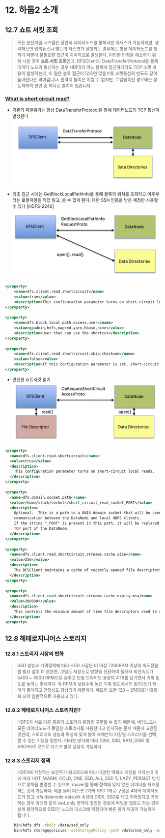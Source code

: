 # 12. 하둡2 소개

## 12.7 쇼트 서킷 조회
> 모든 분산파일 시스템은 당연히 데이터노드를 통해서만 액세스가 가능하지만, 생각해보면 맵리듀스나 별도의 타스크가 실행되는 경우에도 항상 데이터노드를 통하기 때문에 불필요한 접근이 지속적으로 발생한다. 이러한 단점을 해소하기 위해 나온 것이 **쇼트 서킷 조회**인데, DFSClient가 DataTransferProtocol을 통해 데이터 노드와 통신하는 경우 HDFS의 어느 블록에 접근하더라도 TCP 소켓 비용이 발생하는데, 이 말은 블록 접근이 많으면 많을수록 소켓통신의 빈도도 같이 높아진다는 의미입니다. 원격지 블록은 어쩔 수 없지만, 로컬블록인 경우에는 성능저하의 원인 중 하나로 알려져 있습니다.

### [What is short circuit read?](http://www.openkb.info/2014/06/what-is-short-circuit-local-reads.html)
* 기존의 파일읽기는 항상 DataTransferProtocol을 통해 데이터노드의 TCP 통신이 발생한다
![short-circuit-read-1.png](images/short-circuit-read-1.png)

* 최초 접근 시에는 GetBlockLocalPathInfo를 통해 블록의 위치를 조회하고 이후부터는 로컬파일을 직접 읽고, 쓸 수 있게 된다. 다만 SSH 인증을 받은 계정만 사용할 수 있다 [HDFS-2246]
![short-circuit-read-2.png](images/short-circuit-read-2.png)
```hdfs-site.xml
<property>
    <name>dfs.client.read.shortcircuit</name>
    <value>true</value>
    <description>This configuration parameter turns on short-circuit local reads.</description>
</property>

<property>
    <name>dfs.block.local-path-access.user</name>
    <value>gpadmin,hdfs,mapred,yarn,hbase,hive</value>
    <description>User that can use the shortcut</description>
</property>

<property>
    <name>dfs.client.read.shortcircuit.skip.checksum</name>
    <value>false</value>
    <description>If this configuration parameter is set, short-circuit local reads will skip checksums. This is normally not recommended, but it may be useful for special setups. You might consider using this if you are doing your own checksumming outside of HDFS.</description>
</property>
```

* 안전한 쇼트서킷 읽기
![short-circuit-read-3.png](images/short-circuit-read-3.png)
```hdfs-site.xml
<property>
  <name>dfs.client.read.shortcircuit</name>
  <value>true</value>
  <description>
    This configuration parameter turns on short-circuit local reads.
  </description>
</property>

<property>
  <name>dfs.domain.socket.path</name>
  <value>/home/stack/sockets/short_circuit_read_socket_PORT</value>
  <description>
    Optional.  This is a path to a UNIX domain socket that will be used for
    communication between the DataNode and local HDFS clients.
    If the string "_PORT" is present in this path, it will be replaced by the
    TCP port of the DataNode.
  </description>
</property>

<property>
  <name>dfs.client.read.shortcircuit.streams.cache.size</name>
  <value>256</value>
  <description>
    The DFSClient maintains a cache of recently opened file descriptors. This parameter controls the size of that cache. Setting this higher will use more file descriptors, but potentially provide better performance on workloads involving lots of seeks.
  </description>
<property>

<property>
  <name>dfs.client.read.shortcircuit.streams.cache.expiry.ms</name>
  <value>300000</value>
  <description>
    This controls the minimum amount of time file descriptors need to sit in the FileInputStreamCache before they can be closed for being inactive for too long.
  </description>
<property>
```


## 12.8 헤테로지니어스 스토리지

### 12.8.1 스토리지 시장의 변화
> SSD 성능과 가격정책에 따라 HDD 시장은 더 이상 7200RPM 이상의 속도전을 할 필요 없이 더 튼튼한, 고밀도 저장소로 방향을 전환하여 플래터 회전속도가 5400 ~ 5900 RPM으로 낮추고 단일 드라이브 용량이 4TB를 넘기면서 기록 밀도를 높이는 추세이다. 즉 RPM이 낮을수록 높은 기록 밀도에서의 읽기/쓰기 제어가 좋아지고 안정성도 향상되기 때문이다. 메모리 또한 128 ~ 256GB가 대중화 되어 일반적으로 사용되고 있다.

### 12.8.2 헤테로지니어스 스토리지란?
> HDFS가 서로 다른 종류의 스토리지 유형을 구분할 수 없기 때문에, 네임노드는 모든 데이터노드가 동일한 스토리지를 사용한다고 인지하는 문제 때문에 고안된 것인데, 스토리지의 성능과 특성에 맞게 블록 복제본이 저장될 스토리지를 선택할 수 있는 기능을 말한다. 이러한 방식에 따라 DISK, SSD, RAM_DISK 및 ARCHIVE 모드로 디스크 별로 설정이 가능하다

### 12.8.3 스토리지 정책
> HDFS에 저장하는 보관주기 워크로드에 따라 다양한 액세스 패턴을 가지는데 이에 따라 HOT, WARM, COLD, ONE_SSD, ALL_SSD 및 LAZY_PERSIST 방식으로 정책을 변경할 수 있으며, mover를 통해 정책에 맞지 않는 데이터를 재조정하는 것이 가능하다. 예를 들어 디스크 2개와 SSD 1개로 구성된 4대의 데이터노드가 있고, dfs.datanode.data.dir 속성에 DISK, SSD로 태그 되어있다고 가정하는 경우 아래와 같이 ssd_only 정책이 결정된 경로에 파일을 업로드 하는 경우 실제 물리적으로 SSD인 노드와 디스크에 저장되어 빠른 읽기 제공이 가능하게 됩니다.

```bash
    bin/hdfs dfs -mkdir /data/ssd_only
    bin/hdfs storagepolicies -setStoragePolicy -path /data/ssd_only -policy ALL_SSD
```
 




